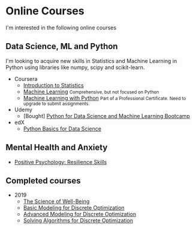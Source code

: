 # Online Courses

I'm interested in the following online courses
## Data Science, ML and Python
I'm looking to acquire new skills in Statistics and Machine Learning in Python using libraries like numpy, scipy and scikit-learn.

- Coursera
  - [Introduction to Statistics](https://www.coursera.org/learn/stanford-statistics)
  - [Machine Learning](https://www.coursera.org/learn/machine-learning) <small>Comprehensive, but not focused on Python</small>
  - [Machine Learning with Python](https://www.coursera.org/learn/machine-learning-with-python) <small>Part of a Professional Certificate. Need to upgrade to submit assignments.</small>
- Udemy
  - [Bought] [Python for Data Science and Machine Learning Bootcamp](https://www.udemy.com/course/python-for-data-science-and-machine-learning-bootcamp/)
- edX
  - [Python Basics for Data Science](https://www.edx.org/course/python-basics-for-data-science)

## Mental Health and Anxiety

- [Positive Psychology: Resilience Skills](https://www.coursera.org/learn/positive-psychology-resilience)

## Completed courses

- 2019
  - [The Science of Well-Being](https://www.coursera.org/learn/the-science-of-well-being)
  - [Basic Modeling for Discrete Optimization](https://www.coursera.org/learn/basic-modeling)
  - [Advanced Modeling for Discrete Optimization](https://www.coursera.org/learn/advanced-modeling)
  - [Solving Algorithms for Discrete Optimization](https://www.coursera.org/learn/solving-algorithms-discrete-optimization)
